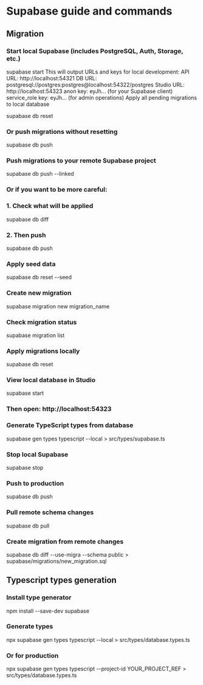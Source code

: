 # Supabase guide and commands

## Migration

### Start local Supabase (includes PostgreSQL, Auth, Storage, etc.)

supabase start
This will output URLs and keys for local development:
API URL: http://localhost:54321
DB URL: postgresql://postgres:postgres@localhost:54322/postgres
Studio URL: http://localhost:54323
anon key: eyJh... (for your Supabase client)
service_role key: eyJh... (for admin operations)
Apply all pending migrations to local database

supabase db reset

### Or push migrations without resetting

supabase db push

### Push migrations to your remote Supabase project

supabase db push --linked

### Or if you want to be more careful:

### 1. Check what will be applied

supabase db diff

### 2. Then push

supabase db push

### Apply seed data

supabase db reset --seed

### Create new migration

supabase migration new migration_name

### Check migration status

supabase migration list

### Apply migrations locally

supabase db reset

### View local database in Studio

supabase start

### Then open: http://localhost:54323

### Generate TypeScript types from database

supabase gen types typescript --local > src/types/supabase.ts

### Stop local Supabase

supabase stop

### Push to production

supabase db push

### Pull remote schema changes

supabase db pull

### Create migration from remote changes

supabase db diff --use-migra --schema public > supabase/migrations/new_migration.sql

## Typescript types generation

### Install type generator

npm install --save-dev supabase

### Generate types

npx supabase gen types typescript --local > src/types/database.types.ts

### Or for production

npx supabase gen types typescript --project-id YOUR_PROJECT_REF > src/types/database.types.ts
